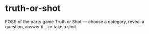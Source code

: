 # truth-or-shot
FOSS of the party game Truth or Shot — choose a category, reveal a question, answer it... or take a shot.
